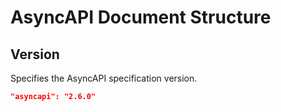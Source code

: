 # AsyncAPI Document Structure

## Version

Specifies the AsyncAPI specification version.

```json
"asyncapi": "2.6.0"
```
